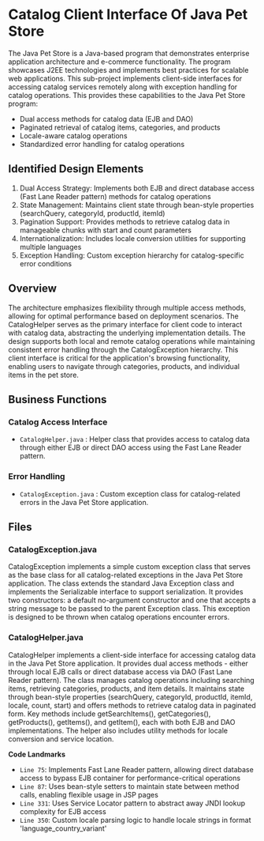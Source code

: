 # Catalog Client Interface Of Java Pet Store

The Java Pet Store is a Java-based program that demonstrates enterprise application architecture and e-commerce functionality. The program showcases J2EE technologies and implements best practices for scalable web applications. This sub-project implements client-side interfaces for accessing catalog services remotely along with exception handling for catalog operations. This provides these capabilities to the Java Pet Store program:

- Dual access methods for catalog data (EJB and DAO)
- Paginated retrieval of catalog items, categories, and products
- Locale-aware catalog operations
- Standardized error handling for catalog operations

## Identified Design Elements

1. Dual Access Strategy: Implements both EJB and direct database access (Fast Lane Reader pattern) methods for catalog operations
2. State Management: Maintains client state through bean-style properties (searchQuery, categoryId, productId, itemId)
3. Pagination Support: Provides methods to retrieve catalog data in manageable chunks with start and count parameters
4. Internationalization: Includes locale conversion utilities for supporting multiple languages
5. Exception Handling: Custom exception hierarchy for catalog-specific error conditions

## Overview
The architecture emphasizes flexibility through multiple access methods, allowing for optimal performance based on deployment scenarios. The CatalogHelper serves as the primary interface for client code to interact with catalog data, abstracting the underlying implementation details. The design supports both local and remote catalog operations while maintaining consistent error handling through the CatalogException hierarchy. This client interface is critical for the application's browsing functionality, enabling users to navigate through categories, products, and individual items in the pet store.

## Business Functions

### Catalog Access Interface
- `CatalogHelper.java` : Helper class that provides access to catalog data through either EJB or direct DAO access using the Fast Lane Reader pattern.

### Error Handling
- `CatalogException.java` : Custom exception class for catalog-related errors in the Java Pet Store application.

## Files
### CatalogException.java

CatalogException implements a simple custom exception class that serves as the base class for all catalog-related exceptions in the Java Pet Store application. The class extends the standard Java Exception class and implements the Serializable interface to support serialization. It provides two constructors: a default no-argument constructor and one that accepts a string message to be passed to the parent Exception class. This exception is designed to be thrown when catalog operations encounter errors.
### CatalogHelper.java

CatalogHelper implements a client-side interface for accessing catalog data in the Java Pet Store application. It provides dual access methods - either through local EJB calls or direct database access via DAO (Fast Lane Reader pattern). The class manages catalog operations including searching items, retrieving categories, products, and item details. It maintains state through bean-style properties (searchQuery, categoryId, productId, itemId, locale, count, start) and offers methods to retrieve catalog data in paginated form. Key methods include getSearchItems(), getCategories(), getProducts(), getItems(), and getItem(), each with both EJB and DAO implementations. The helper also includes utility methods for locale conversion and service location.

 **Code Landmarks**
- `Line 75`: Implements Fast Lane Reader pattern, allowing direct database access to bypass EJB container for performance-critical operations
- `Line 87`: Uses bean-style setters to maintain state between method calls, enabling flexible usage in JSP pages
- `Line 331`: Uses Service Locator pattern to abstract away JNDI lookup complexity for EJB access
- `Line 350`: Custom locale parsing logic to handle locale strings in format 'language_country_variant'

[Generated by the Sage AI expert workbench: 2025-03-29 21:37:00  https://sage-tech.ai/workbench]: #